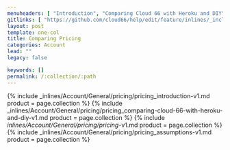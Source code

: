 ```yaml
---
menuheaders: [ "Introduction", "Comparing Cloud 66 with Heroku and DIY", "*Drops to $56/month for the second stack as only the first server of the account is $19.", "Assumptions" ]
gitlinks: [ "https://github.com/cloud66/help/edit/feature/inlines/_includes/_inlines/Account/General/pricing/pricing_introduction-v1.md", "https://github.com/cloud66/help/edit/feature/inlines/_includes/_inlines/Account/General/pricing/pricing_comparing-cloud-66-with-heroku-and-diy-v1.md", "https://github.com/cloud66/help/edit/feature/inlines/_includes/_inlines/Account/General/pricing/pricing_-v1.md", "https://github.com/cloud66/help/edit/feature/inlines/_includes/_inlines/Account/General/pricing/pricing_assumptions-v1.md" ]
layout: post
template: one-col
title: Comparing Pricing
categories: Account
lead: ""
legacy: false

keywords: []
permalink: /:collection/:path
---
```




<a name="1"></a>{% include _inlines/Account/General/pricing/pricing_introduction-v1.md  product = page.collection %}
<a name="2"></a>{% include _inlines/Account/General/pricing/pricing_comparing-cloud-66-with-heroku-and-diy-v1.md  product = page.collection %}
<a name="3"></a>{% include _inlines/Account/General/pricing/pricing_-v1.md  product = page.collection %}
<a name="4"></a>{% include _inlines/Account/General/pricing/pricing_assumptions-v1.md  product = page.collection %}